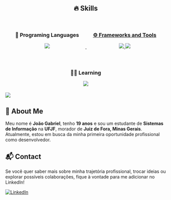 <h2 align="center">🔥 Skills</h2>

<div align="center">
  <div style="display: inline-block; margin: 20px; text-align: center;">
    <h3>📖 Programing Languages </h3>
    <a href="https://skillicons.dev">
      <img src="https://skillicons.dev/icons?i=python,html,css,js,php,cpp&theme=dark" />
      <br>

  </div>

  <div style="display: inline-block; margin: 20px; text-align: center;">
    <h3>⚙️ Frameworks and Tools</h3>
    <img src="https://skillicons.dev/icons?i=flask,bootstrap,mysql,sqlite,vscode&theme=dark" />
          <img src="https://skillicons.dev/icons?i=linux,ubuntu,figma&theme=dark" />
    </a>
  </div>

  <div style="display: inline-block; margin: 20px; text-align: center;">
    <h3>🧑‍💻 Learning</h3>
    <img src="https://skillicons.dev/icons?i=laravel,postgresql&theme=dark" />
  </div>
</div>
<!--divisor-->
<img src="https://user-images.githubusercontent.com/73097560/115834477-dbab4500-a447-11eb-908a-139a6edaec5c.gif">

<!-- Presentation -->
## 🌱 About Me

Meu nome é **João Gabriel**, tenho **19 anos** e sou um estudante de **Sistemas de Informação** na **UFJF**, morador de **Juiz de Fora, Minas Gerais**. Atualmente, estou em busca da minha primeira oportunidade profissional como desenvolvedor.

## 📬 Contact

Se você quer saber mais sobre minha trajetória profissional, trocar ideias ou explorar possíveis colaborações, fique à vontade para me adicionar no LinkedIn!

[![LinkedIn](https://img.shields.io/badge/LinkedIn-0077B5?style=for-the-badge&logo=linkedin&logoColor=white)](https://www.linkedin.com/in/jo%C3%A3o-gabriel-souza-aa18a2300/)









